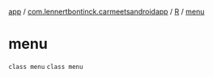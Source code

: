 [app](../../../index.md) / [com.lennertbontinck.carmeetsandroidapp](../../index.md) / [R](../index.md) / [menu](./index.md)

# menu

`class menu`
`class menu`